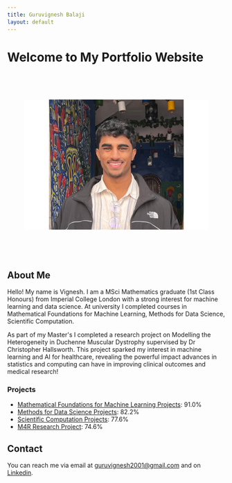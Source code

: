 ```yaml
---
title: Guruvignesh Balaji
layout: default
---
```


# Welcome to My Portfolio Website

<img src="Headshot.jpg" style="transform: rotate(90deg); width: 300px; height: auto; display: block; margin: auto;">

## About Me

Hello! My name is Vignesh. I am a MSci Mathematics graduate (1st Class Honours) from Imperial College London with a strong interest for machine learning and data science. At university I completed courses in Mathematical Foundations for Machine Learning, Methods for Data Science, Scientific Computation. 

As part of my Master's I completed a research project on Modelling the Heterogeneity in Duchenne Muscular Dystrophy supervised by Dr Christopher Hallsworth. This project sparked my interest in machine learning and AI for healthcare, revealing the powerful impact advances in statistics and computing can have in improving clinical outcomes and medical research!

### Projects

- [Mathematical Foundations for Machine Learning Projects](https://github.com/vig2001/M4ML): 91.0%
- [Methods for Data Science Projects](https://github.com/vig2001/MDS): 82.2%
- [Scientific Computation Projects](https://github.com/vig2001/SciComp): 77.6%
- [M4R Research Project](https://github.com/vig2001/M4R): 74.6%

## Contact

You can reach me via email at [guruvignesh2001@gmail.com](mailto:guruvignesh2001@gmail.com) and on [Linkedin](https://www.linkedin.com/in/guruvigneshbalaji).
